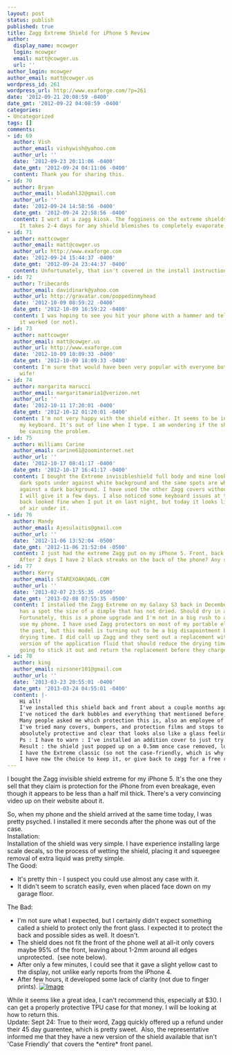 ```yaml
---
layout: post
status: publish
published: true
title: Zagg Extreme Shield for iPhone 5 Review
author:
  display_name: mcowger
  login: mcowger
  email: matt@cowger.us
  url: ''
author_login: mcowger
author_email: matt@cowger.us
wordpress_id: 261
wordpress_url: http://www.exaforge.com/?p=261
date: '2012-09-21 20:08:59 -0400'
date_gmt: '2012-09-22 04:08:59 -0400'
categories:
- Uncategorized
tags: []
comments:
- id: 69
  author: Vish
  author_email: vishywish@yahoo.com
  author_url: ''
  date: '2012-09-23 20:11:06 -0400'
  date_gmt: '2012-09-24 04:11:06 -0400'
  content: Thank you for sharing this.
- id: 70
  author: Bryan
  author_email: blodahl32@gmail.com
  author_url: ''
  date: '2012-09-24 14:58:56 -0400'
  date_gmt: '2012-09-24 22:58:56 -0400'
  content: I wort at a zagg kiosk. The fogginess on the extreme shields is expected.
    It takes 2-4 days for any shield blemishes to completely evaporate.
- id: 71
  author: mattcowger
  author_email: matt@cowger.us
  author_url: http://www.exaforge.com
  date: '2012-09-24 15:44:37 -0400'
  date_gmt: '2012-09-24 23:44:37 -0400'
  content: Unfortunately, that isn't covered in the install instructions.
- id: 72
  author: Tribecards
  author_email: davidinark@yahoo.com
  author_url: http://gravatar.com/poppedinmyhead
  date: '2012-10-09 08:59:22 -0400'
  date_gmt: '2012-10-09 16:59:22 -0400'
  content: I was hoping to see you hit your phone with a hammer and tell us how well
    it worked (or not).
- id: 73
  author: mattcowger
  author_email: matt@cowger.us
  author_url: http://www.exaforge.com
  date: '2012-10-09 10:09:33 -0400'
  date_gmt: '2012-10-09 18:09:33 -0400'
  content: I'm sure that would have been very popular with everyone but me and my
    wife!
- id: 74
  author: margarita marucci
  author_email: margaritamaria1@verizon.net
  author_url: ''
  date: '2012-10-11 17:20:01 -0400'
  date_gmt: '2012-10-12 01:20:01 -0400'
  content: I'm not very happy with the shield either. It seems to be interfering with
    my keyboard. It's out of line when I type. I am wondering if the shield could
    be causing the problem.
- id: 75
  author: Williams Carine
  author_email: carine61@zoominternet.net
  author_url: ''
  date: '2012-10-17 08:41:17 -0400'
  date_gmt: '2012-10-17 16:41:17 -0400'
  content: I bought the Extreme invisibleshield full body and mine looks like it has
    dark spots under against white background and the same spots are white looking
    against a dark background. I have used the other Zagg covers without issues, but
    I will give it a few days. I also noticed some keyboard issues at the edges. The
    back looked fine when I put it on last night, but today it looks like it has blobs
    of air under it.
- id: 76
  author: Mandy
  author_email: Ajesulaitis@gmail.com
  author_url: ''
  date: '2012-11-06 13:52:04 -0500'
  date_gmt: '2012-11-06 21:52:04 -0500'
  content: I just had the extreme Zagg put on my iPhone 5. Front, back and sides.
    After 2 days I have 2 black streaks on the back of the phone? Any suggestions?
- id: 77
  author: Kerry
  author_email: STAREXOAK@AOL.COM
  author_url: ''
  date: '2013-02-07 23:55:35 -0500'
  date_gmt: '2013-02-08 07:55:35 -0500'
  content: I installed the Zagg Extreme on my Galaxy S3 back in December, 2012. Still
    has a spot the size of a dimple that has not dried. Should dry in another week!
    Fortunately, this is a phone upgrade and I'm not in a big rush to activate and
    use my phone. I have used Zagg protectors on most of my portable electronics in
    the past, but this model is turning out to be a big disapointment because of the
    drying time. I did call up Zagg and they sent out a replacement with an improved
    version of the application fluid that should reduce the drying time, but I'm just
    going to stick it out and return the replacement before they charge me for it.
- id: 78
  author: king
  author_email: nizsoner101@gmail.com
  author_url: ''
  date: '2013-03-23 20:55:01 -0400'
  date_gmt: '2013-03-24 04:55:01 -0400'
  content: |-
    Hi all!
    I've installed this shield back and front about a couple months ago, and this is to me the best iPhone 5 complete protection (screen and back concerned ;) )
    I've noticed the dark bubbles and everything that mentioned before, and these came off about 4 days to a whole week to perfectly be clear and fully usable - this comleteley worth the wait!
    Many people asked me which protection this is, also an employee of the Genius Bar bought one, was absolutely excited to know that this exists.
    I've tried many covers, bumpers, and protection films and stops to this spot. The best one,
    absolutely protective and clear that looks also like a glass feeling, which is very close to an iPhone 4, and added a little thickness that is fine to whoever find the iPhone 5 too thin.
    Ps : I have to warn : I've installed an addition cover to just try with the shield for 1 day,
    Result : the shield just popped up on a 0.5mm once case removed, looks not really bad but the popped part looked like 'bubbled' part in.
    I have the Extreme classic (so not the case-friendly, which is why the case gets in contact with the classic that covers the whole phone part) and Do Not to fit a case anyway even to try like i did, or choose the Case-friendly. ;)
    I have now the choice to keep it, or give back to zagg for a free replacement.
---
```

<p>I bought the Zagg invisible shield extreme for my iPhone 5. It's the one they sell that they claim is protection for the iPhone from even breakage, even though it appears to be less than a half mil thick. There's a very convincing video up on their website about it.</p>
<div></div>
<div>So, when my phone and the shield arrived at the same time today, I was pretty psyched. I installed it mere seconds after the phone was out of the case.</div>
<div></div>
<div>Installation:</div>
<div></div>
<div>Installation of the shield was very simple. I have experience installing large scale decals, so the process of wetting the shield, placing it and squeegee removal of extra liquid was pretty simple.</div>
<div></div>
<div>The Good:</div>
<div></div>
<div>
<ul>
<li>It's pretty thin - I suspect you could use almost any case with it.</li>
<li>It didn't seem to scratch easily, even when placed face down on my garage floor.</li>
</ul>
</div>
<div>The Bad:</div>
<div></div>
<div>
<ul>
<li>I'm not sure what I expected, but I certainly didn't expect something called a shield to protect only the front glass. I expected it to protect the back and possible sides as well. It doesn't.</li>
<li>The shield does not fit the front of the phone well at all-it only covers maybe 95% of the front, leaving about 1-2mm around all edges unprotected.  (see note below).</li>
<li>After only a few minutes, I could see that it gave a slight yellow cast to the display, not unlike early reports from the iPhone 4.</li>
<li>After few hours, it developed some lack of clarity (not due to finger prints). <a href="http://www.exaforge.com/wp-content/uploads/2012/09/image.jpg"><img class="size-full wp-image" src="http://www.exaforge.com/wp-content/uploads/2012/09/image.jpg?w=487" alt="Image" /></a></li>
</ul>
<div></div>
</div>
<div>While it seems like a great idea, I can't recommend this, especially at $30. I can get a properly protective TPU case for that money. I will be looking at how to return this.</div>
<div></div>
<div>Update: Sept 24: True to their word, Zagg quickly offered up a refund under their 45 day guarentee, which is pretty sweet.  Also, the representative informed me that they have a new version of the shield available that isn't 'Case Friendly' that covers the *entire* front panel.</div>

